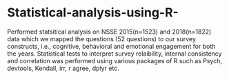# Statistical-analysis-using-R-
Performed statsitical analysis on NSSE 2015(n=1523) and 2018(n=1822) data which we mapped the questions (52 questions) to our survey constructs, i.e., cognitive, behavioral and emotional engagement for both the years. Statistical tests  to interpret survey relaibility, internal consistency and correlation was performed using various packages of R such as Psych, devtools, Kendall, irr, r agree, dplyr etc. 
